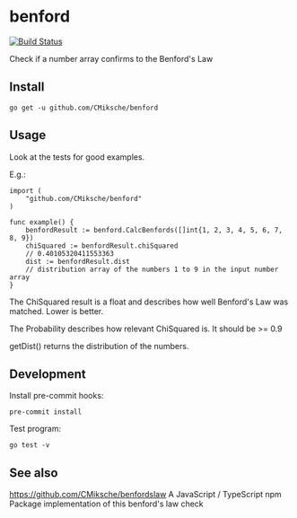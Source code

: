 # benford

[![Build Status](https://cloud.drone.io/api/badges/CMiksche/benford/status.svg)](https://cloud.drone.io/CMiksche/benford)

Check if a number array confirms to the Benford's Law

## Install

    go get -u github.com/CMiksche/benford

## Usage

Look at the tests for good examples.

E.g.:

    import (
        "github.com/CMiksche/benford"
    )

    func example() {
        benfordResult := benford.CalcBenfords([]int{1, 2, 3, 4, 5, 6, 7, 8, 9})
        chiSquared := benfordResult.chiSquared
        // 0.40105320411553363
        dist := benfordResult.dist
        // distribution array of the numbers 1 to 9 in the input number array
    }

The ChiSquared result is a float and describes how well Benford's Law was matched. Lower is better.

The Probability describes how relevant ChiSquared is. It should be >= 0.9

getDist() returns the distribution of the numbers.

## Development

Install pre-commit hooks:

    pre-commit install

Test program:

    go test -v

## See also

https://github.com/CMiksche/benfordslaw A JavaScript / TypeScript npm Package implementation of this benford's law check
